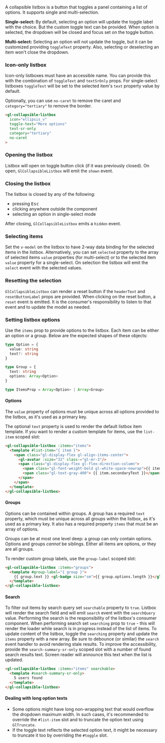 A collapsible listbox is a button that toggles a panel containing a list of options.
It supports single and multi-selection.

**Single-select:** By default, selecting an option will update the toggle label with the choice.
But the custom toggle text can be provided.
When option is selected, the dropdown will be closed and focus set on the toggle button.

**Multi-select:** Selecting an option will not update the toggle, but it can be customized
providing `toggleText` property. Also, selecting or deselecting an item won't close the dropdown.

### Icon-only listbox

Icon-only listboxes must have an accessible name.
You can provide this with the combination of `toggleText` and `textSrOnly` props.
For single-select listboxes `toggleText` will be set to the selected item's `text` property value
by default.

Optionally, you can use `no-caret` to remove the caret and `category="tertiary"` to remove the border.

```html
<gl-collapsible-listbox
  icon="ellipsis_v"
  toggle-text="More options"
  text-sr-only
  category="tertiary"
  no-caret
>
```

### Opening the listbox

Listbox will open on toggle button click (if it was previously closed).
On open, `GlCollapsibleListbox` will emit the `shown` event.

### Closing the listbox

The listbox is closed by any of the following:

- pressing <kbd>Esc</kbd>
- clicking anywhere outside the component
- selecting an option in single-select mode

After closing, `GlCollapsibleListbox` emits a `hidden` event.

### Selecting items

Set the `v-model` on the listbox to have 2-way data binding for the selected items in the listbox.
Alternatively, you can set `selected` property to the array of selected items
`value` properties (for multi-select) or to the selected item `value` property for a single-select.
On selection the listbox will emit the `select` event with the selected values.

### Resetting the selection

`GlCollapsibleListbox` can render a reset button if the `headerText` and
`resetButtonLabel` props are provided.
When clicking on the reset button, a `reset` event is emitted. It is the consumer's responsibility
to listen to that event and to update the model as needed.

### Setting listbox options

Use the `items` prop to provide options to the listbox. Each item can be
either an option or a group. Below are the expected shapes of these
objects:

```typescript
type Option = {
  value: string
  text?: string
}

type Group = {
  text: string
  options: Array<Option>
}

type ItemsProp = Array<Option> | Array<Group>
```

#### Options

The `value` property of options must be unique across all options
provided to the listbox, as it's used as a primary key.

The optional `text` property is used to render the default listbox item
template. If you want to render a custom template for items, use the
`list-item` scoped slot:

```html
<gl-collapsible-listbox :items="items">
  <template #list-item="{ item }">
    <span class="gl-display-flex gl-align-items-center">
      <gl-avatar :size="32" class-="gl-mr-3"/>
      <span class="gl-display-flex gl-flex-direction-column">
        <span class="gl-font-weight-bold gl-white-space-nowrap">{{ item.text }}</span>
        <span class="gl-text-gray-400"> {{ item.secondaryText }}</span>
      </span>
    </span>
  </template>
</gl-collapsible-listbox>
```

#### Groups

Options can be contained within groups. A group has a required `text`
property, which must be unique across all groups within the listbox, as
it's used as a primary key. It also has a required property `items` that
must be an array of options.

Groups can be at most one level deep: a group can only contain options.
Options and groups _cannot_ be siblings. Either all items are options,
or they are all groups.

To render custom group labels, use the `group-label` scoped slot:

```html
<gl-collapsible-listbox :items="groups">
  <template #group-label="{ group }">
    {{ group.text }} <gl-badge size="sm">{{ group.options.length }}</gl-badge>
  </template>
</gl-collapsible-listbox>
```

#### Search

To filter out items by  search query set `searchable` property to `true`.
Listbox will render the search field and will emit `search` event with the `searchQuery` value.
Performing the search is the responsibility of the listbox's consumer component.
When performing search set `searching` prop to `true` - this will render the loader
while search is in progress instead of the list of items.
To update content of the listbox, toggle the `searching` property
and update the `items` property with a new array. Be sure to debounce (or
similar) the `search` event handler to avoid rendering stale results.
To improve the accessibility, provide the `search-summary-sr-only` scoped slot
with a number of found search results text.
Screen reader will announce this text when the list is updated.

```html
<gl-collapsible-listbox :items="items" searchable>
  <template #search-summary-sr-only>
    5 users found
  </template>
</gl-collapsible-listbox>
```

#### Dealing with long option texts

- Some options might have long non-wrapping text that would overflow the dropdown maximum width. In
such cases, it's recommended to override the `#list-item` slot and to truncate the option text using
`GlTruncate`.
- If the toggle text reflects the selected option text, it might be necessary to truncate
it too by overriding the `#toggle` slot.
